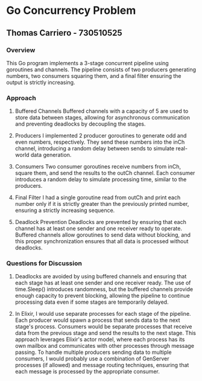 # Go Concurrency Problem

## Thomas Carriero - 730510525

### Overview
This Go program implements a 3-stage concurrent pipeline using goroutines and channels. The pipeline consists of two producers generating numbers, two consumers squaring them, and a final filter ensuring the output is strictly increasing.

### Approach
1. Buffered Channels
Buffered channels with a capacity of 5 are used to store data between stages, allowing for asynchronous communication and preventing deadlocks by decoupling the stages.

2. Producers
I implemented 2 producer goroutines to generate odd and even numbers, respectively. They send these numbers into the inCh channel, introducing a random delay between sends to simulate real-world data generation.

3. Consumers
Two consumer goroutines receive numbers from inCh, square them, and send the results to the outCh channel. Each consumer introduces a random delay to simulate processing time, similar to the producers.

4. Final Filter
I had a single goroutine read from outCh and print each number only if it is strictly greater than the previously printed number, ensuring a strictly increasing sequence.

5. Deadlock Prevention
Deadlocks are prevented by ensuring that each channel has at least one sender and one receiver ready to operate. Buffered channels allow goroutines to send data without blocking, and this proper synchronization ensures that all data is processed without deadlocks.

### Questions for Discussion
1. Deadlocks are avoided by using buffered channels and ensuring that each stage has at least one sender and one receiver ready. The use of time.Sleep() introduces randomness, but the buffered channels provide enough capacity to prevent blocking, allowing the pipeline to continue processing data even if some stages are temporarily delayed.

2. In Elixir, I would use separate processes for each stage of the pipeline. Each producer would spawn a process that sends data to the next stage's process. Consumers would be separate processes that receive data from the previous stage and send the results to the next stage. This approach leverages Elixir's actor model, where each process has its own mailbox and communicates with other processes through message passing. To handle multiple producers sending data to multiple consumers, I would probably use a combination of GenServer processes (if allowed) and message routing techniques, ensuring that each message is processed by the appropriate consumer.